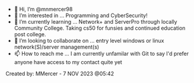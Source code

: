 - 👋 Hi, I’m @mnmercer98
- 👀 I’m interested in ... Programming and CyberSecurity!
- 🌱 I’m currently learning ... Network+ and ServerPro through locally Community College. Taking cs50 for funsies and continued education post college.
- 💞️ I’m looking to collaborate on ... entry level windows or linux network(S)/server management(s)
- 📫 How to reach me ... I am currently unfamilar with Git to say I'd prefer anyone have access to my contact quite yet


Created by: MMercer - 7 NOV 2023 @05:42
<!---
mnmercer98/mnmercer98 is a ✨ special ✨ repository because its `README.md` (this file) appears on your GitHub profile.
You can click the Preview link to take a look at your changes.
--->

